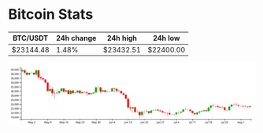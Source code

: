 # Bitcoin Stats

BTC/USDT|24h change|24h high|24h low|
|---|---|---|---|
|$23144.48|1.48%|$23432.51|$22400.00|

<img src="./chart.svg">
